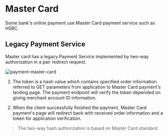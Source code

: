 Master Card
===========

Some bank's online payment use Master Card payment service such as HSBC.

Legacy Payment Service
----------------------

Master card has a legacy Payment Service implemented by two-way authorization in a pair redirect request.

![payment-master-card](https://raw.githubusercontent.com/yidas/web-service-architectures/master/third-party-payment/master-card/payment-master-card.io.png)

1. The token is a hash value which contains specified order information referred to GET parameters from application to Master Card payment's landing page.
The payment endpoint will verify the token depended on giving merchant account ID information.

2. When the client successfully finished the payment, Master Card payment's page will redirect back with received order information and a token for application verification.

> The two-way hash authorization is based on Master Card standard.

